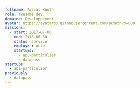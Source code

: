 ```yaml
---
fullname: Pascal Knoth
role: awesome dev
domaine: Développement
avatar: https://avatars3.githubusercontent.com/pknoth?s=600
missions:
  - start: 2017-07-06
    end: 2018-06-30
    status: service
    employer: octo
    startups:
      - api-particulier
      - datapass
startups:
  - api-particulier
previously:
  - datapass
---
```

